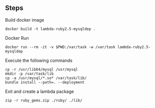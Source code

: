 ## Steps

Build docker image

```
docker build -t lambda-ruby2.5-mysqldep .
```

Docker Run

```
docker run --rm -it -v $PWD:/var/task -w /var/task lambda-ruby2.5-mysqldep
```

Execute the following commands

```
cp -r /usr/lib64/mysql /usr/mysql
mkdir -p /var/task/lib
cp -a /usr/mysql/*.so* /var/task/lib/
bundle install --path=. --deployment
```

Exit and create a lambda package

```
zip -r ruby_gems.zip ./ruby/ ./lib/
```
